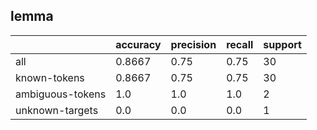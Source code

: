 
## lemma

|                  | accuracy | precision | recall | support |
|------------------|----------|-----------|--------|---------|
| all              | 0.8667   | 0.75      | 0.75   | 30      |
| known-tokens     | 0.8667   | 0.75      | 0.75   | 30      |
| ambiguous-tokens | 1.0      | 1.0       | 1.0    | 2       |
| unknown-targets  | 0.0      | 0.0       | 0.0    | 1       |

